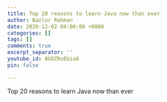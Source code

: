```yaml
---
title: Top 20 reasons to learn Java now than ever
author: Bazlur Rahman
date: 2020-12-02 04:00:00 +0000
categories: []
tags: []
comments: true
excerpt_separator: ''
youtube_id: 8GOZRoEUiaA
pin: false

---
```

Top 20 reasons to learn Java now than ever